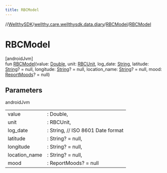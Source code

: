 ```yaml
---
title: RBCModel
---
```

//[WellthySDK](../../../index.html)/[wellthy.care.wellthysdk.data.diary](../index.html)/[RBCModel](index.html)/[RBCModel](-r-b-c-model.html)



# RBCModel



[androidJvm]\
fun [RBCModel](-r-b-c-model.html)(value: [Double](https://kotlinlang.org/api/latest/jvm/stdlib/kotlin/-double/index.html), unit: [RBCUnit](../-r-b-c-unit/index.html), log_date: [String](https://kotlinlang.org/api/latest/jvm/stdlib/kotlin/-string/index.html), latitude: [String](https://kotlinlang.org/api/latest/jvm/stdlib/kotlin/-string/index.html)? = null, longitude: [String](https://kotlinlang.org/api/latest/jvm/stdlib/kotlin/-string/index.html)? = null, location_name: [String](https://kotlinlang.org/api/latest/jvm/stdlib/kotlin/-string/index.html)? = null, mood: [ReportMoods](../-report-moods/index.html)? = null)



## Parameters


androidJvm

| | |
|---|---|
| value | : Double, |
| unit | : RBCUnit, |
| log_date | : String, // ISO 8601 Date format |
| latitude | : String? = null, |
| longitude | : String? = null, |
| location_name | : String? = null, |
| mood | : ReportMoods? = null |




